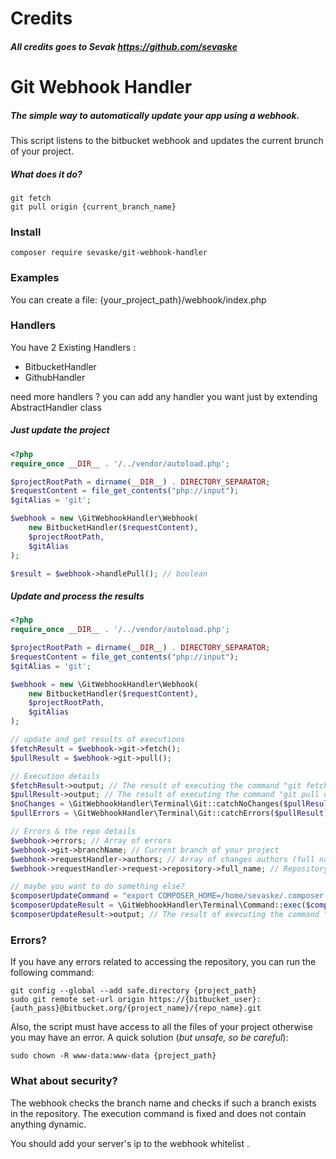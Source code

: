 # Credits
##### All credits goes to Sevak https://github.com/sevaske


# Git Webhook Handler
##### The simple way to automatically update your app using a webhook.
This script listens to the bitbucket webhook and updates the current brunch of your project. 

##### What does it do? 
```
git fetch
git pull origin {current_branch_name}
```

### Install
```
composer require sevaske/git-webhook-handler
```

### Examples
You can create a file: {your_project_path}/webhook/index.php
### Handlers
You have 2 Existing Handlers :
 - BitbucketHandler
 - GithubHandler


need more handlers ? you can add any handler you want just by extending AbstractHandler class
##### Just update the project
```php
<?php
require_once __DIR__ . '/../vendor/autoload.php';

$projectRootPath = dirname(__DIR__) . DIRECTORY_SEPARATOR;
$requestContent = file_get_contents("php://input");
$gitAlias = 'git';

$webhook = new \GitWebhookHandler\Webhook(
    new BitbucketHandler($requestContent),
    $projectRootPath,
    $gitAlias
);

$result = $webhook->handlePull(); // boolean
```

##### Update and process the results
```php
<?php
require_once __DIR__ . '/../vendor/autoload.php';

$projectRootPath = dirname(__DIR__) . DIRECTORY_SEPARATOR;
$requestContent = file_get_contents("php://input");
$gitAlias = 'git';

$webhook = new \GitWebhookHandler\Webhook(
    new BitbucketHandler($requestContent),
    $projectRootPath,
    $gitAlias
);

// update and get results of executions
$fetchResult = $webhook->git->fetch();
$pullResult = $webhook->git->pull();

// Execution details
$fetchResult->output; // The result of executing the command "git fetch"
$pullResult->output; // The result of executing the command "git pull origin {your_current_branch}"
$noChanges = \GitWebhookHandler\Terminal\Git::catchNoChanges($pullResult); // True if no changes
$pullErrors = \GitWebhookHandler\Terminal\Git::catchErrors($pullResult); // Array of errors

// Errors & the repo details
$webhook->errors; // Array of errors
$webhook->git->branchName; // Current branch of your project
$webhook->requestHandler->authors; // Array of changes authors (full name, email and nickname)
$webhook->requestHandler->request->repository->full_name; // Repository name

// maybe you want to do something else?
$composerUpdateCommand = "export COMPOSER_HOME=/home/sevaske/.composer && cd {$projectRootPath} && composer update";
$composerUpdateResult = \GitWebhookHandler\Terminal\Command::exec($composerUpdateCommand);
$composerUpdateResult->output; // The result of executing the command "composer update"
```

### Errors?
If you have any errors related to accessing the repository, you can run the following command:
```
git config --global --add safe.directory {project_path}
sudo git remote set-url origin https://{bitbucket_user}:{auth_pass}@bitbucket.org/{project_name}/{repo_name}.git
```
Also, the script must have access to all the files of your project otherwise you may have an error.
A quick solution (*but unsafe, so be careful*):
```
sudo chown -R www-data:www-data {project_path}
```

### What about security?
The webhook checks the branch name and checks if such a branch exists in the repository. The execution command is fixed and does not contain anything dynamic.

You should add your server's ip to the webhook whitelist .
